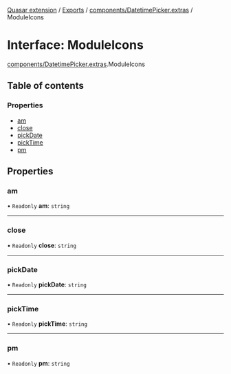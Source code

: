 [Quasar extension](../index.md) / [Exports](../modules.md) / [components/DatetimePicker.extras](../modules/components_DatetimePicker_extras.md) / ModuleIcons

# Interface: ModuleIcons

[components/DatetimePicker.extras](../modules/components_DatetimePicker_extras.md).ModuleIcons

## Table of contents

### Properties

- [am](components_DatetimePicker_extras.ModuleIcons.md#am)
- [close](components_DatetimePicker_extras.ModuleIcons.md#close)
- [pickDate](components_DatetimePicker_extras.ModuleIcons.md#pickdate)
- [pickTime](components_DatetimePicker_extras.ModuleIcons.md#picktime)
- [pm](components_DatetimePicker_extras.ModuleIcons.md#pm)

## Properties

### am

• `Readonly` **am**: `string`

___

### close

• `Readonly` **close**: `string`

___

### pickDate

• `Readonly` **pickDate**: `string`

___

### pickTime

• `Readonly` **pickTime**: `string`

___

### pm

• `Readonly` **pm**: `string`
